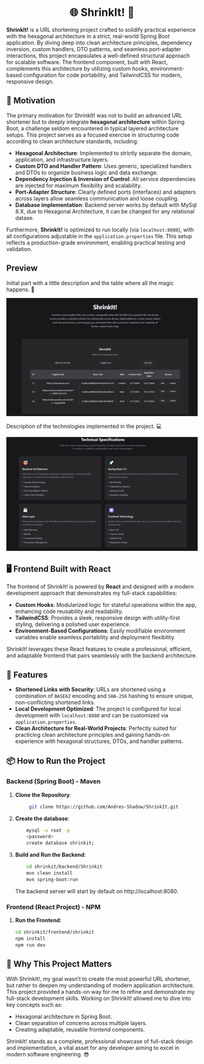 <h1 align=center> 🌐 ShrinkIt! 🔪</h1>

**ShrinkIt!** is a URL shortening project crafted to solidify practical experience with the hexagonal architecture in a strict, real-world Spring Boot application. By diving deep into clean architecture principles, dependency inversion, custom handlers, DTO patterns, and seamless port-adapter interactions, this project encapsulates a well-defined structural approach for scalable software. The frontend component, built with React, complements this architecture by utilizing custom hooks, environment-based configuration for code portability, and TailwindCSS for modern, responsive design.

## 🎯 Motivation

The primary motivation for ShrinkIt! was not to build an advanced URL shortener but to deeply integrate **hexagonal architecture** within Spring Boot, a challenge seldom encountered in typical layered architecture setups. This project serves as a focused exercise in structuring code according to clean architecture standards, including:

- **Hexagonal Architecture**: Implemented to strictly separate the domain, application, and infrastructure layers.
- **Custom DTO and Handler Pattern**: Uses generic, specialized handlers and DTOs to organize business logic and data exchange.
- **Dependency Injection & Inversion of Control**: All service dependencies are injected for maximum flexibility and scalability.
- **Port-Adapter Structure**: Clearly defined ports (interfaces) and adapters across layers allow seamless communication and loose coupling.
- **Database implementation**: Backend server works by default with MySql 8.X, due to Hexagonal Architecture, it can be changed for any relational datase.

Furthermore, **ShrinkIt!** is optimized to run locally (via `localhost:8080`), with all configurations adjustable in the `application.properties` file. This setup reflects a production-grade environment, enabling practical testing and validation.

## Preview

Initial part with a little description and the table where all the magic happens. 🔮

![Vista tareas](table-view.png)

Description of the technologies implemented in the project. 💻

![Info](tech-specs.png)

## 🖥️ Frontend Built with React

The frontend of ShrinkIt! is powered by **React** and designed with a modern development approach that demonstrates my full-stack capabilities:

- **Custom Hooks**: Modularized logic for stateful operations within the app, enhancing code reusability and readability.
- **TailwindCSS**: Provides a sleek, responsive design with utility-first styling, delivering a polished user experience.
- **Environment-Based Configurations**: Easily modifiable environment variables enable seamless portability and deployment flexibility.

ShrinkIt! leverages these React features to create a professional, efficient, and adaptable frontend that pairs seamlessly with the backend architecture.

## 🚀 Features

- **Shortened Links with Security**: URLs are shortened using a combination of `BASE62` encoding and `SHA-256` hashing to ensure unique, non-conflicting shortened links.
- **Local Development Optimized**: The project is configured for local development with `localhost:8080` and can be customized via `application.properties`.
- **Clean Architecture for Real-World Projects**: Perfectly suited for practicing clean architecture principles and gaining hands-on experience with hexagonal structures, DTOs, and handler patterns.



## 📦 How to Run the Project

### Backend (Spring Boot) - Maven

1. **Clone the Repository**:

   ```bash
        git clone https://github.com/Andres-Shadow/ShrinkIt.git
   ```

2. **Create the database**:

    ```bash
        mysql -u root -p
        <password>
        create database shrinkit;
    ```

3. **Build and Run the Backend**:

    ```bash
        cd shrinkit/backend/Shrinkit
        mvn clean install
        mvn spring-boot:run
    ```

    The backend server will start by default on http://localhost:8080.

### Frontend (React Project) - NPM

1. **Run the Frontend**:

    ```bash
    cd shrinkit/frontend/shrinkit
    npm install
    npm run dev
    ```

## 🤔 Why This Project Matters

With ShrinkIt!, my goal wasn’t to create the most powerful URL shortener, but rather to deepen my understanding of modern application architecture. This project provided a hands-on way for me to refine and demonstrate my full-stack development skills. Working on ShrinkIt! allowed me to dive into key concepts such as:

- Hexagonal architecture in Spring Boot.
- Clean separation of concerns across multiple layers.
- Creating adaptable, reusable frontend components.

ShrinkIt! stands as a complete, professional showcase of full-stack design and implementation, a vital asset for any developer aiming to excel in modern software engineering. 😎
